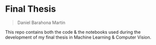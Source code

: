 # Final Thesis

> Daniel Barahona Martin

This repo contains both the code & the notebooks used during the development of my final thesis in Machine Learning & Computer Vision.
